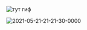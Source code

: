 
![тут гиф](./gifs/scrollView.GIF)

<img src="https://i.ibb.co/FHdqP54/2021-05-21-21-21-30-0000.gif" alt="2021-05-21-21-21-30-0000" border="0"></a>
